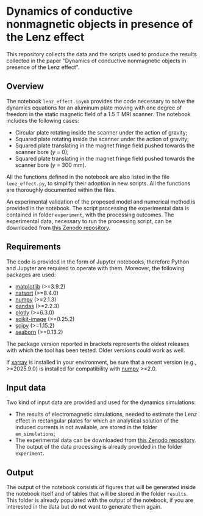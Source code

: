 # Dynamics of conductive nonmagnetic objects in presence of the Lenz effect

This repository collects the data and the scripts used to produce the results collected in the paper "Dynamics of conductive nonmagnetic objects in presence of the Lenz effect".

## Overview

The notebook `lenz_effect.ipynb` provides the code necessary to solve the dynamics equations for an aluminum plate moving with one degree of freedom in the static magnetic field of a 1.5 T MRI scanner. The notebook includes the following cases:
   - Circular plate rotating inside the scanner under the action of gravity;
   - Squared plate rotating inside the scanner under the action of gravity;
   - Squared plate translating in the magnet fringe field pushed towards the scanner bore ($y$ = 0);
   - Squared plate translating in the magnet fringe field pushed towards the scanner bore ($y$ = 300 mm).

All the functions defined in the notebook are also listed in the file `lenz_effect.py`, to simplify their adoption in new scripts.
All the functions are thoroughly documented within the files.

An experimental validation of the proposed model and numerical method is provided in the notebook. The script processing the experimental data is contained in folder `experiment`, with the processing outcomes. The experimental data, necessary to run the processing script, can be downloaded from [this Zenodo repository](https://doi.org/10.5281/zenodo.17151932).

## Requirements

The code is provided in the form of Jupyter notebooks, therefore Python and Jupyter are required to operate with them.
Moreover, the following packages are used:
   - [matplotlib](https://matplotlib.org/) (>=3.9.2)
   - [natsort](https://pypi.org/project/natsort/) (>=8.4.0)
   - [numpy](https://numpy.org) (>=2.1.3)
   - [pandas](https://pandas.pydata.org/) (>=2.2.3)
   - [plotly](https://plotly.com/python/) (>=6.3.0)
   - [scikit-image](https://scikit-image.org/) (>=0.25.2)
   - [scipy](https://scipy.org) (>=1.15.2)
   - [seaborn](https://seaborn.pydata.org/) (>=0.13.2)

The package version reported in brackets represents the oldest releases with which the tool has been tested.
Older versions could work as well.

If [xarray](https://docs.xarray.dev/en/stable/index.html) is installed in your environment, be sure that a recent version (e.g., >=2025.9.0) is installed for compatibility with [numpy](https://numpy.org) >=2.0.

## Input data

Two kind of input data are provided and used for the dynamics simulations:
   - The results of electromagnetic simulations, needed to estimate the Lenz effect in rectangular plates for which an analytical solution of the induced currents is not available, are stored in the folder `em_simulations`;
   - The experimental data can be downloaded from [this Zenodo repository](https://doi.org/10.5281/zenodo.17151932). The output of the data processing is already provided in the folder `experiment`.

## Output

The output of the notebook consists of figures that will be generated inside the notebook itself and of tables that will be stored in the folder `results`.
This folder is already populated with the output of the notebook, if you are interested in the data but do not want to generate them again.
